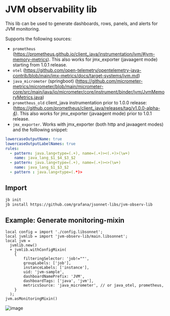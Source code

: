 # JVM observability lib

This lib can be used to generate dashboards, rows, panels, and alerts for JVM monitoring.

Supports the following sources:

- `prometheus` (https://prometheus.github.io/client_java/instrumentation/jvm/#jvm-memory-metrics). This also works for jmx_exporter (javaagent mode) starting from 1.0.1 release.
- `otel` (https://github.com/open-telemetry/opentelemetry-java-contrib/blob/main/jmx-metrics/docs/target-systems/jvm.md)
- `java_micrometer` (springboot) (https://github.com/micrometer-metrics/micrometer/blob/main/micrometer-core/src/main/java/io/micrometer/core/instrument/binder/jvm/JvmMemoryMetrics.java)
- `prometheus_old` client_java instrumentation prior to 1.0.0 release: (https://github.com/prometheus/client_java/releases/tag/v1.0.0-alpha-4). This also works for jmx_exporter (javaagent mode) prior to 1.0.1 release.
- `jmx_exporter`. Works with jmx_exporter (both http and javaagent modes) and the folllowing snippet:

```yaml
lowercaseOutputName: true
lowercaseOutputLabelNames: true
rules:
  - pattern: java.lang<type=(.+), name=(.+)><(.+)>(\w+)
    name: java_lang_$1_$4_$3_$2
  - pattern: java.lang<type=(.+), name=(.+)><>(\w+)
    name: java_lang_$1_$3_$2
  - pattern : java.lang<type=(.*)>
```


## Import

```sh
jb init
jb install https://github.com/grafana/jsonnet-libs/jvm-observ-lib
```

## Example: Generate monitoring-mixin

```
local config = import './config.libsonnet';
local jvmlib = import 'jvm-observ-lib/main.libsonnet';
local jvm =
  jvmlib.new()
  + jvmlib.withConfigMixin(
    {
        filteringSelector: 'job!=""',
        groupLabels: ['job'],
        instanceLabels: ['instance'],
        uid: 'jvm-sample',
        dashboardNamePrefix: 'JVM',
        dashboardTags: ['java', 'jvm'],
        metricsSource: 'java_micrometer', // or java_otel, prometheus,
    }
  );
jvm.asMonitoringMixin()
```

![image](https://github.com/grafana/jsonnet-libs/assets/14870891/c5fb3763-66a1-478e-ade9-5cb3aaff81bb)